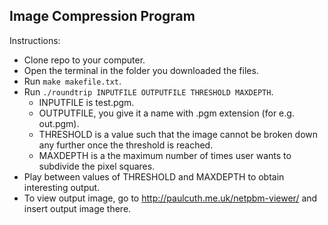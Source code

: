 ## Image Compression Program

Instructions:
- Clone repo to your computer.
- Open the terminal in the folder you downloaded the files.
- Run `make makefile.txt`.
- Run `./roundtrip INPUTFILE OUTPUTFILE THRESHOLD MAXDEPTH`.
  - INPUTFILE is test.pgm.
  - OUTPUTFILE, you give it a name with .pgm extension (for e.g. out.pgm).
  - THRESHOLD is a value such that the image cannot be broken down any further once the threshold is reached.
  - MAXDEPTH is a the maximum number of times user wants to subdivide the pixel squares.
- Play between values of THRESHOLD and MAXDEPTH to obtain interesting output.
- To view output image, go to http://paulcuth.me.uk/netpbm-viewer/ and insert output image there.

